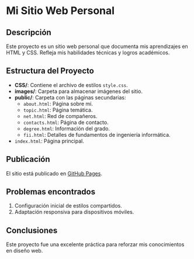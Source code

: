 # Mi Sitio Web Personal

## Descripción
Este proyecto es un sitio web personal que documenta mis aprendizajes en HTML y CSS. Refleja mis habilidades técnicas y logros académicos.

## Estructura del Proyecto
- **CSS/**: Contiene el archivo de estilos `style.css`.
- **images/**: Carpeta para almacenar imágenes del sitio.
- **public/**: Carpeta con las páginas secundarias:
  - `about.html`: Página sobre mí.
  - `topic.html`: Página temática.
  - `net.html`: Red de compañeros.
  - `contacts.html`: Página de contacto.
  - `degree.html`: Información del grado.
  - `fii.html`: Detalles de fundamentos de ingeniería informática.
- `index.html`: Página principal.

## Publicación
El sitio está publicado en [GitHub Pages](URL_DEL_SITIO).

## Problemas encontrados
1. Configuración inicial de estilos compartidos.
2. Adaptación responsiva para dispositivos móviles.

## Conclusiones
Este proyecto fue una excelente práctica para reforzar mis conocimientos en diseño web.
